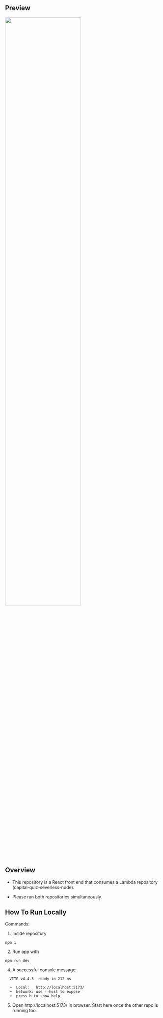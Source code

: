 ## Preview
<img src="https://github.com/bM7tcHF88GBxDni/README-GIF-Storage/blob/main/capital-quiz/capital-quiz-frontend.gif" width="70%"/>

## Overview

- This repository is a React front end that consumes a Lambda repository (capital-quiz-severless-node).

- Please run both repositories simultaneously.

## How To Run Locally

Commands:

1. Inside repository

```
npm i
```

2. Run app with

```
npm run dev
```

4. A successful console message:

```
  VITE v4.4.3  ready in 212 ms

  ➜  Local:   http://localhost:5173/
  ➜  Network: use --host to expose
  ➜  press h to show help
```

5. Open http://localhost:5173/ in browser. Start here once the other repo is running too.

